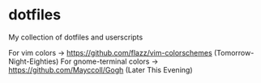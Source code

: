 # dotfiles

My collection of dotfiles and userscripts

For vim colors            -> https://github.com/flazz/vim-colorschemes (Tomorrow-Night-Eighties)
For gnome-terminal colors -> https://github.com/Mayccoll/Gogh (Later This Evening)
